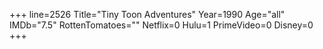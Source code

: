 +++
line=2526
Title="Tiny Toon Adventures"
Year=1990
Age="all"
IMDb="7.5"
RottenTomatoes=""
Netflix=0
Hulu=1
PrimeVideo=0
Disney=0
+++

